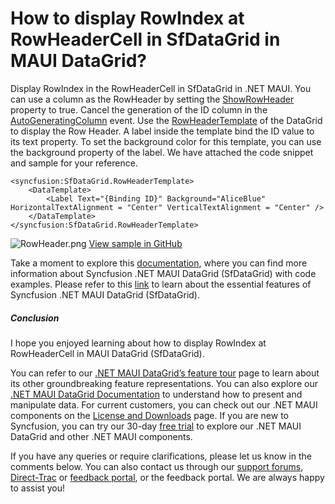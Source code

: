 # How to display RowIndex at RowHeaderCell in SfDataGrid in MAUI DataGrid?

Display RowIndex in the RowHeaderCell in SfDataGrid in .NET MAUI. You can use a column as the RowHeader by setting the [ShowRowHeader](https://help.syncfusion.com/cr/maui/Syncfusion.Maui.DataGrid.SfDataGrid.html#Syncfusion_Maui_DataGrid_SfDataGrid_ShowRowHeader) property to true. Cancel the generation of the ID column in the [AutoGeneratingColumn](https://help.syncfusion.com/cr/maui/Syncfusion.Maui.DataGrid.SfDataGrid.html#Syncfusion_Maui_DataGrid_SfDataGrid_AutoGeneratingColumn) event. Use the [RowHeaderTemplate](https://help.syncfusion.com/cr/maui/Syncfusion.Maui.DataGrid.SfDataGrid.html#Syncfusion_Maui_DataGrid_SfDataGrid_RowHeaderTemplate) of the DataGrid to display the Row Header. A label inside the template bind the ID value to its text property. To set the background color for this template, you can use the background property of the label. We have attached the code snippet and sample for your reference.

```Xaml
<syncfusion:SfDataGrid.RowHeaderTemplate>
    <DataTemplate>
        <Label Text="{Binding ID}" Background="AliceBlue" HorizontalTextAlignment = "Center" VerticalTextAlignment = "Center" />
    </DataTemplate>
</syncfusion:SfDataGrid.RowHeaderTemplate>

```
 
 ![RowHeader.png](https://support.syncfusion.com/kb/agent/attachment/article/16352/inline?token=eyJhbGciOiJodHRwOi8vd3d3LnczLm9yZy8yMDAxLzA0L3htbGRzaWctbW9yZSNobWFjLXNoYTI1NiIsInR5cCI6IkpXVCJ9.eyJpZCI6IjI0NTk0Iiwib3JnaWQiOiIzIiwiaXNzIjoic3VwcG9ydC5zeW5jZnVzaW9uLmNvbSJ9.vgJ67y3_4yKvN21U7XlW4GpH3OUFwtg3K2bAJBWdAAM)
[View sample in GitHub](https://github.com/SyncfusionExamples/How-to-display-RowIndex-at-RowHeaderCell-in-SfDataGrid-in-MAUI-DataGrid)

Take a moment to explore this [documentation](https://help.syncfusion.com/maui/datagrid/overview), where you can find more information about Syncfusion .NET MAUI DataGrid (SfDataGrid) with code examples. Please refer to this [link](https://www.syncfusion.com/maui-controls/maui-datagrid) to learn about the essential features of Syncfusion .NET MAUI DataGrid (SfDataGrid).
 
##### Conclusion
 
I hope you enjoyed learning about how to display RowIndex at RowHeaderCell in MAUI DataGrid (SfDataGrid).
 
You can refer to our [.NET MAUI DataGrid’s feature tour](https://www.syncfusion.com/maui-controls/maui-datagrid) page to learn about its other groundbreaking feature representations. You can also explore our [.NET MAUI DataGrid Documentation](https://help.syncfusion.com/maui/datagrid/getting-started) to understand how to present and manipulate data. 
For current customers, you can check out our .NET MAUI components on the [License and Downloads](https://www.syncfusion.com/sales/teamlicense) page. If you are new to Syncfusion, you can try our 30-day [free trial](https://www.syncfusion.com/downloads/maui) to explore our .NET MAUI DataGrid and other .NET MAUI components.
 
If you have any queries or require clarifications, please let us know in the comments below. You can also contact us through our [support forums](https://www.syncfusion.com/forums), [Direct-Trac](https://support.syncfusion.com/create) or [feedback portal](https://www.syncfusion.com/feedback/maui?control=sfdatagrid), or the feedback portal. We are always happy to assist you!